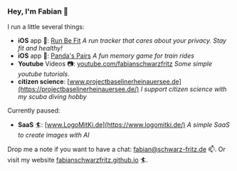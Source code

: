 ### Hey, I'm Fabian 👋

I run a little several things:
 - **iOS** app 📱: [Run Be Fit](https://apps.apple.com/en/app/run-be-fit/id6463439731) *A run tracker that cares about your privacy. Stay fit and healthy!*
 - **iOS** app 📱: [Panda's Pairs](https://apps.apple.com/de/app/pandas-pairs/id6480473667) *A fun memory game for train rides*
 - **Youtube** Videos 📷: [youtube.com/fabianschwarzfritz](https://www.youtube.com/fabianschwarzfritz) *Some simple youtube tutorials*.
 - **citizen science**: [www.projectbaselinerheinauersee.de](https://projectbaselinerheinauersee.de/) *I support citizen science with my scuba diving hobby*

Currently paused:
 - **SaaS** 🏄: [www.LogoMitKi.de](https://www.logomitki.de/) *A simple SaaS to create images with AI*

<!--
Here are some impressions 🥇 :
<img src="https://github.com/fabianschwarzfritz/fabianschwarzfritz/assets/1759672/dc948f31-ff5c-4605-9409-d928970825a3" width="120" />
<img src="https://github.com/fabianschwarzfritz/fabianschwarzfritz/assets/1759672/ce2aa23b-acf7-4cbf-9fd4-77cbde510037" width="120" />
<img src="https://github.com/fabianschwarzfritz/fabianschwarzfritz/assets/1759672/3150a898-3b64-42aa-9a0b-e16877600518" width="120" />
<img src="https://github.com/fabianschwarzfritz/fabianschwarzfritz/assets/1759672/a3455a17-b576-497c-a436-7f7bd29b3de2" width="120" />
<img src="https://github.com/fabianschwarzfritz/fabianschwarzfritz/assets/1759672/bb2277d4-5cb9-4d76-96ae-e8c2c6df73cd" width="120" />
-->

Drop me a note if you want to have a chat: fabian@schwarz-fritz.de 📫. Or visit my website [fabianschwarzfritz.github.io](https://fabianschwarzfritz.github.io/) 🏄.

<!--
**fabianschwarzfritz/fabianschwarzfritz** is a ✨ _special_ ✨ repository because its `README.md` (this file) appears on your GitHub profile.

Here are some ideas to get you started:

- 🔭 I’m currently working on ...
- 🌱 I’m currently learning ...
- 👯 I’m looking to collaborate on ...
- 🤔 I’m looking for help with ...
- 💬 Ask me about ...
- 📫 How to reach me: ...
- 😄 Pronouns: ...
- ⚡ Fun fact: ...
-->

